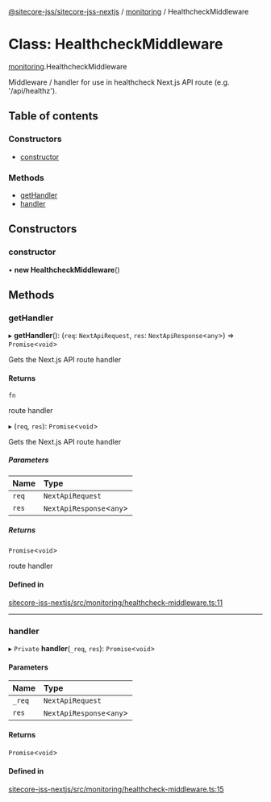 [@sitecore-jss/sitecore-jss-nextjs](../README.md) / [monitoring](../modules/monitoring.md) / HealthcheckMiddleware

# Class: HealthcheckMiddleware

[monitoring](../modules/monitoring.md).HealthcheckMiddleware

Middleware / handler for use in healthcheck Next.js API route (e.g. '/api/healthz').

## Table of contents

### Constructors

- [constructor](monitoring.HealthcheckMiddleware.md#constructor)

### Methods

- [getHandler](monitoring.HealthcheckMiddleware.md#gethandler)
- [handler](monitoring.HealthcheckMiddleware.md#handler)

## Constructors

### constructor

• **new HealthcheckMiddleware**()

## Methods

### getHandler

▸ **getHandler**(): (`req`: `NextApiRequest`, `res`: `NextApiResponse`\<`any`\>) => `Promise`\<`void`\>

Gets the Next.js API route handler

#### Returns

`fn`

route handler

▸ (`req`, `res`): `Promise`\<`void`\>

Gets the Next.js API route handler

##### Parameters

| Name | Type |
| :------ | :------ |
| `req` | `NextApiRequest` |
| `res` | `NextApiResponse`\<`any`\> |

##### Returns

`Promise`\<`void`\>

route handler

#### Defined in

[sitecore-jss-nextjs/src/monitoring/healthcheck-middleware.ts:11](https://github.com/Sitecore/jss/blob/95a1a627e/packages/sitecore-jss-nextjs/src/monitoring/healthcheck-middleware.ts#L11)

___

### handler

▸ `Private` **handler**(`_req`, `res`): `Promise`\<`void`\>

#### Parameters

| Name | Type |
| :------ | :------ |
| `_req` | `NextApiRequest` |
| `res` | `NextApiResponse`\<`any`\> |

#### Returns

`Promise`\<`void`\>

#### Defined in

[sitecore-jss-nextjs/src/monitoring/healthcheck-middleware.ts:15](https://github.com/Sitecore/jss/blob/95a1a627e/packages/sitecore-jss-nextjs/src/monitoring/healthcheck-middleware.ts#L15)
